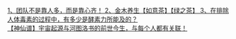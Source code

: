   
[1、团队不是靠人多，而是靠心齐！  2、​金木养生【如意茶】【绿之茶】  3、在排除人体毒素的过程中，有多少是酵素力所能及的？](http://www.dianyue.me/archives/611/4f643ra68k2bkuqn/)  
[【神仙谱】宇宙起源与河图洛书的前世今生，与每个人都有关联！](http://www.dianyue.me/archives/644/i0aptcbmtxfq081q/)